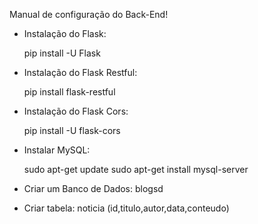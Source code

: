 Manual de configuração do Back-End!


 - Instalação do Flask:

	pip install -U Flask

 - Instalação do Flask Restful:

	pip install flask-restful

 - Instalação do Flask Cors:

	pip install -U flask-cors


 - Instalar MySQL:

	sudo apt-get update
	sudo apt-get install mysql-server

 - Criar um Banco de Dados: blogsd

 - Criar tabela: noticia (id,titulo,autor,data,conteudo)

